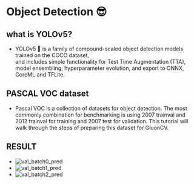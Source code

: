 
# Object Detection :sunglasses:

## what is YOLOv5?
 - YOLOv5 🚀 is a family of compound-scaled object detection models trained on the COCO dataset, <br>
 and includes simple functionality for Test Time Augmentation (TTA), model ensembling, hyperparameter evolution, and export to ONNX, CoreML and TFLite.

 ## PASCAL VOC dataset
  - Pascal VOC is a collection of datasets for object detection. The most commonly combination for benchmarking is using 2007 trainval and 2012 trainval for training and 2007 test for validation. This tutorial will walk through the steps of preparing this dataset for GluonCV.

## RESULT
- ![val_batch0_pred](https://user-images.githubusercontent.com/64948651/129455272-0bed2345-5f9e-473d-8167-848079f9e0f8.jpg)
- ![val_batch1_pred](https://user-images.githubusercontent.com/64948651/129455281-61fcede3-7c97-42b6-bc72-345e6ff91c94.jpg)
- ![val_batch2_pred](https://user-images.githubusercontent.com/64948651/129455284-8d12cd32-0725-4aec-975c-c856c0497361.jpg)
